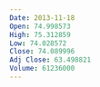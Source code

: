 ```yaml
---
Date: 2013-11-18
Open: 74.998573
High: 75.312859
Low: 74.028572
Close: 74.089996
Adj Close: 63.498821
Volume: 61236000
---
```

